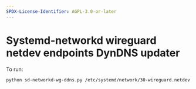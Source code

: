 ```yaml
---
SPDX-License-Identifier: AGPL-3.0-or-later
---
```

# Systemd-networkd wireguard netdev endpoints DynDNS updater

To run:
```
python sd-networkd-wg-ddns.py /etc/systemd/network/30-wireguard.netdev
```